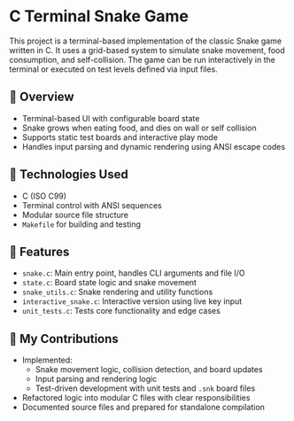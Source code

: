 # C Terminal Snake Game

This project is a terminal-based implementation of the classic Snake game written in C. It uses a grid-based system to simulate snake movement, food consumption, and self-collision. The game can be run interactively in the terminal or executed on test levels defined via input files.

## 🧠 Overview

- Terminal-based UI with configurable board state
- Snake grows when eating food, and dies on wall or self collision
- Supports static test boards and interactive play mode
- Handles input parsing and dynamic rendering using ANSI escape codes

## 🔧 Technologies Used

- C (ISO C99)
- Terminal control with ANSI sequences
- Modular source file structure
- `Makefile` for building and testing

## 🎯 Features

- `snake.c`: Main entry point, handles CLI arguments and file I/O
- `state.c`: Board state logic and snake movement
- `snake_utils.c`: Snake rendering and utility functions
- `interactive_snake.c`: Interactive version using live key input
- `unit_tests.c`: Tests core functionality and edge cases

## 📁 My Contributions

- Implemented:
  - Snake movement logic, collision detection, and board updates
  - Input parsing and rendering logic
  - Test-driven development with unit tests and `.snk` board files
- Refactored logic into modular C files with clear responsibilities
- Documented source files and prepared for standalone compilation
